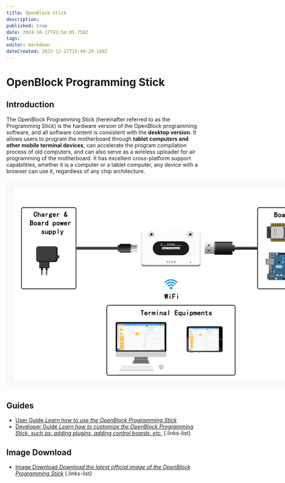 ```yaml
---
title: OpenBlock Stick
description: 
published: true
date: 2024-10-17T03:54:05.750Z
tags: 
editor: markdown
dateCreated: 2023-12-27T15:49:29.148Z
---
```


# OpenBlock Programming Stick

## Introduction

The OpenBlock Programming Stick (hereinafter referred to as the Programming Stick) is the hardware version of the OpenBlock programming software, and all software content is consistent with the **desktop version**. It allows users to program the motherboard through **tablet computers and other mobile terminal devices**, can accelerate the program compilation process of old computers, and can also serve as a wireless uploader for air programming of the motherboard. It has excellent cross-platform support capabilities, whether it is a computer or a tablet computer, any device with a browser can use it, regardless of any chip architecture.

<img src="/official-products/openblock-stick/assets/system-connection-diagram(en).png" alt="system-connection-diagram" style="max-width:800px; padding: 20px; background-color: #F9F9F9" />

## Guides

- [User Guide *Learn how to use the OpenBlock Programming Stick*](/official-products/openblock-stick/user-guide)
- [Developer Guide *Learn how to customize the OpenBlock Programming Stick, such as: adding plugins, adding control boards, etc.*](/official-products/openblock-stick/developer-guide)
{.links-list}

## Image Download

- [Image Download *Download the latest official image of the OpenBlock Programming Stick*](/official-products/openblock-stick/images-download)
{.links-list}
